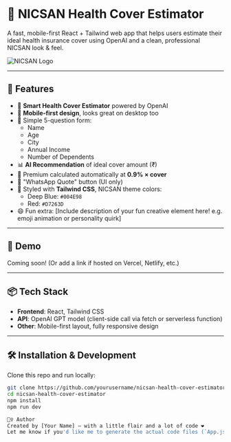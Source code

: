 # 🏥 NICSAN Health Cover Estimator

A fast, mobile-first React + Tailwind web app that helps users estimate their ideal health insurance cover using OpenAI and a clean, professional NICSAN look & feel.

![NICSAN Logo](./public/logo.png) <!-- Adjust path if needed -->

---

## 🌟 Features

- 🎯 **Smart Health Cover Estimator** powered by OpenAI
- 📱 **Mobile-first design**, looks great on desktop too
- 🧾 Simple 5-question form:
  - Name
  - Age
  - City
  - Annual Income
  - Number of Dependents
- 📊 **AI Recommendation** of ideal cover amount (₹)
- 💸 Premium calculated automatically at **0.9% × cover**
- 📩 "WhatsApp Quote" button (UI only)
- 🎨 Styled with **Tailwind CSS**, NICSAN theme colors:
  - Deep Blue: `#004E98`
  - Red: `#D7263D`
- 😄 Fun extra: [Include description of your fun creative element here! e.g. emoji animation or personality quirk]

---

## 🚀 Demo

Coming soon! (Or add a link if hosted on Vercel, Netlify, etc.)

---

## 📦 Tech Stack

- **Frontend**: React, Tailwind CSS
- **API**: OpenAI GPT model (client-side call via fetch or serverless function)
- **Other**: Mobile-first layout, fully responsive design

---

## 🛠️ Installation & Development

Clone this repo and run locally:

```bash
git clone https://github.com/yourusername/nicsan-health-cover-estimator.git
cd nicsan-health-cover-estimator
npm install
npm run dev

🙋‍♀️ Author
Created by [Your Name] – with a little flair and a lot of code ❤️
Let me know if you'd like me to generate the actual code files (`App.jsx`, etc.).
